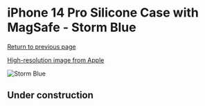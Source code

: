 # iPhone 14 Pro Silicone Case with MagSafe - Storm Blue

[Return to previous page](/iphone_14)

[High-resolution image from Apple](https://store.storeimages.cdn-apple.com/8756/as-images.apple.com/is/MPTF3?wid=4500&hei=4500&fmt=png)

<div style="width: 512px"><img src="/almost_uncompressed/MPTF3.webp" alt="Storm Blue"></div>

## Under construction
